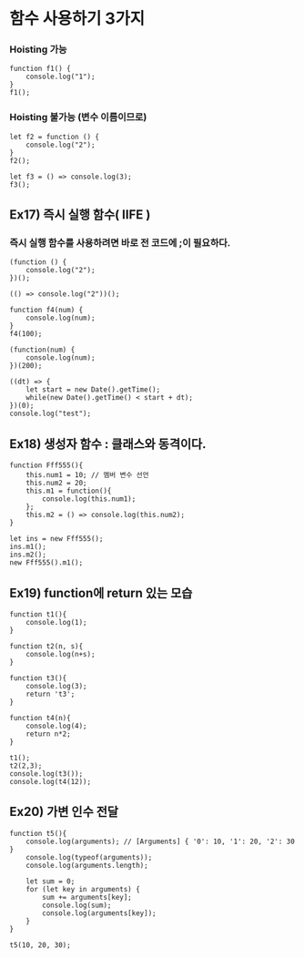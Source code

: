 #  함수 사용하기 3가지

### Hoisting 가능
```
function f1() {
    console.log("1");
}
f1();
```

###  Hoisting 불가능 (변수 이름이므로)
```
let f2 = function () {
    console.log("2");
}
f2();

let f3 = () => console.log(3);
f3();
```
## Ex17) 즉시 실행 함수( IIFE )
### 즉시 실행 함수를 사용하려면 바로 전 코드에 ;이 필요하다.
```
(function () {
    console.log("2");
})();

(() => console.log("2"))();

function f4(num) {
    console.log(num);
}
f4(100);

(function(num) {
    console.log(num);
})(200);

((dt) => {
    let start = new Date().getTime();
    while(new Date().getTime() < start + dt);
})(0);
console.log("test");
```
## Ex18) 생성자 함수 : 클래스와 동격이다.
```
function Fff555(){
    this.num1 = 10; // 멤버 변수 선언
    this.num2 = 20;
    this.m1 = function(){
        console.log(this.num1);
    };
    this.m2 = () => console.log(this.num2);
}

let ins = new Fff555();
ins.m1();
ins.m2();
new Fff555().m1();
```
## Ex19) function에 return 있는 모습
```
function t1(){
    console.log(1);
}

function t2(n, s){
    console.log(n+s);
}

function t3(){
    console.log(3);
    return 't3';
}

function t4(n){
    console.log(4);
    return n*2;
}

t1();
t2(2,3);
console.log(t3());
console.log(t4(12));
```
## Ex20) 가변 인수 전달
```
function t5(){
    console.log(arguments); // [Arguments] { '0': 10, '1': 20, '2': 30 }
    console.log(typeof(arguments)); 
    console.log(arguments.length); 

    let sum = 0;
    for (let key in arguments) {
        sum += arguments[key];
        console.log(sum);
        console.log(arguments[key]);
    }
}

t5(10, 20, 30);
```